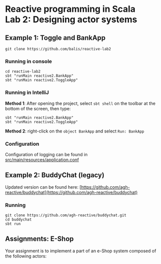 # Reactive programming in Scala<br>Lab 2: Designing actor systems

## Example 1: Toggle and BankApp

```git clone https://github.com/balis/reactive-lab2```

### Running in console

```
cd reactive-lab2
sbt "runMain reactive2.BankApp"
sbt "runMain reactive2.ToggleApp"
```

### Running in IntelliJ

**Method 1**: After opening the project, select `sbt shell` on the toolbar at the bottom of the screen, then type:
```
sbt "runMain reactive2.BankApp"
sbt "runMain reactive2.ToggleApp"
```

**Method 2**: right-click on the `object BankApp` and select `Run: BankApp`

### Configuration
Configuration of logging can be found in [src/main/resources/application.conf](https://github.com/agh-reactive/reactive-lab2/blob/master/src/main/resources/application.conf)

## Example 2: BuddyChat (legacy)

Updated version can be found here: [https://github.com/agh-reactive/buddychat](https://github.com/agh-reactive/buddychat)

### Running
```
git clone https://github.com/agh-reactive/buddychat.git
cd buddychat
sbt run
```

## Assignments: E-Shop

Your assignment is to implement a part of an e-Shop system composed of the following actors:
